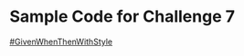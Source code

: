 # Sample Code for Challenge 7

[\#GivenWhenThenWithStyle](https://specflow.org/2020/the-given-when-then-with-style-challenge/)
